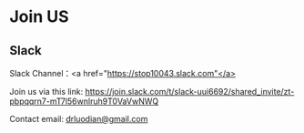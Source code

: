 # Join US

## Slack

Slack Channel：<a href="https://stop10043.slack.com"</a>

Join us via this link: <a href="https://join.slack.com/t/slack-uui6692/shared_invite/zt-pbpqqrn7-mT7l56wnlruh9T0VaVwNWQ">https://join.slack.com/t/slack-uui6692/shared_invite/zt-pbpqqrn7-mT7l56wnlruh9T0VaVwNWQ
</a>

Contact email: drluodian@gmail.com
